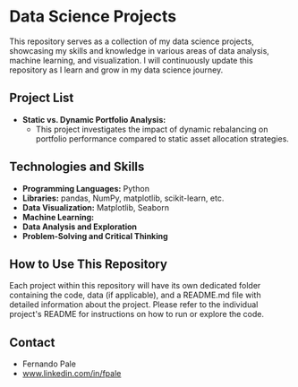 # Data Science Projects

This repository serves as a collection of my data science projects, showcasing my skills and knowledge in various areas of data analysis, machine learning, and visualization. I will continuously update this repository as I learn and grow in my data science journey.

## Project List

* **Static vs. Dynamic Portfolio Analysis:**  
    * This project investigates the impact of dynamic rebalancing on portfolio performance compared to static asset allocation strategies.

## Technologies and Skills

* **Programming Languages:** Python
* **Libraries:** pandas, NumPy, matplotlib, scikit-learn, etc. 
* **Data Visualization:** Matplotlib, Seaborn
* **Machine Learning:**  
* **Data Analysis and Exploration**
* **Problem-Solving and Critical Thinking**

## How to Use This Repository

Each project within this repository will have its own dedicated folder containing the code, data (if applicable), and a README.md file with detailed information about the project. Please refer to the individual project's README for instructions on how to run or explore the code.

## Contact

* Fernando Pale
* www.linkedin.com/in/fpale